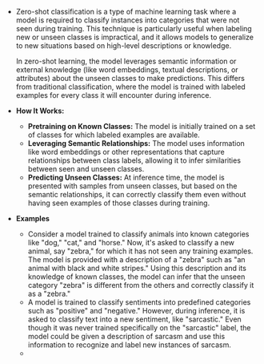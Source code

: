 - Zero-shot classification is a type of machine learning task where a model is required to classify instances into categories that were not seen during training. This technique is particularly useful when labeling new or unseen classes is impractical, and it allows models to generalize to new situations based on high-level descriptions or knowledge.
  
  In zero-shot learning, the model leverages semantic information or external knowledge (like word embeddings, textual descriptions, or attributes) about the unseen classes to make predictions. This differs from traditional classification, where the model is trained with labeled examples for every class it will encounter during inference.
- **How It Works:**
	- **Pretraining on Known Classes:** The model is initially trained on a set of classes for which labeled examples are available.
	- **Leveraging Semantic Relationships:** The model uses information like word embeddings or other representations that capture relationships between class labels, allowing it to infer similarities between seen and unseen classes.
	- **Predicting Unseen Classes:** At inference time, the model is presented with samples from unseen classes, but based on the semantic relationships, it can correctly classify them even without having seen examples of those classes during training.
- **Examples**
	- Consider a model trained to classify animals into known categories like "dog," "cat," and "horse." Now, it's asked to classify a new animal, say "zebra," for which it has not seen any training examples. The model is provided with a description of a "zebra" such as "an animal with black and white stripes." Using this description and its knowledge of known classes, the model can infer that the unseen category "zebra" is different from the others and correctly classify it as a "zebra."
	- A model is trained to classify sentiments into predefined categories such as "positive" and "negative." However, during inference, it is asked to classify text into a new sentiment, like "sarcastic." Even though it was never trained specifically on the "sarcastic" label, the model could be given a description of sarcasm and use this information to recognize and label new instances of sarcasm.
	-